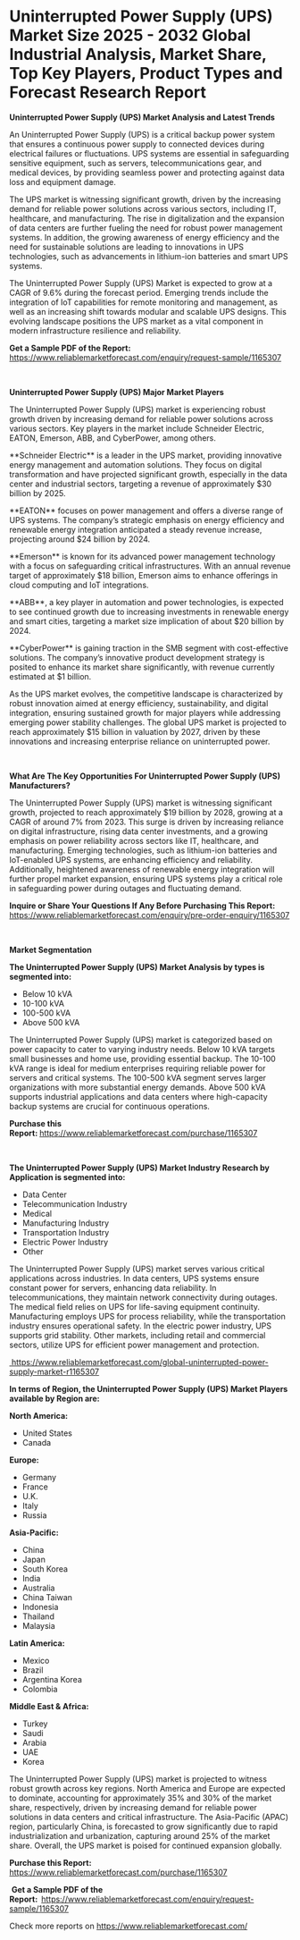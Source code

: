 <p><h1>Uninterrupted Power Supply (UPS) Market Size 2025 - 2032 Global Industrial Analysis, Market Share, Top Key Players, Product Types and Forecast Research Report</h1></p><p><strong>Uninterrupted Power Supply (UPS) Market Analysis and Latest Trends</strong></p>
<p><p>An Uninterrupted Power Supply (UPS) is a critical backup power system that ensures a continuous power supply to connected devices during electrical failures or fluctuations. UPS systems are essential in safeguarding sensitive equipment, such as servers, telecommunications gear, and medical devices, by providing seamless power and protecting against data loss and equipment damage.</p><p>The UPS market is witnessing significant growth, driven by the increasing demand for reliable power solutions across various sectors, including IT, healthcare, and manufacturing. The rise in digitalization and the expansion of data centers are further fueling the need for robust power management systems. In addition, the growing awareness of energy efficiency and the need for sustainable solutions are leading to innovations in UPS technologies, such as advancements in lithium-ion batteries and smart UPS systems.</p><p>The Uninterrupted Power Supply (UPS) Market is expected to grow at a CAGR of 9.6% during the forecast period. Emerging trends include the integration of IoT capabilities for remote monitoring and management, as well as an increasing shift towards modular and scalable UPS designs. This evolving landscape positions the UPS market as a vital component in modern infrastructure resilience and reliability.</p></p>
<p><strong>Get a Sample PDF of the Report:&nbsp;</strong> <a href="https://www.reliablemarketforecast.com/enquiry/request-sample/1165307?utm_campaign=2734&utm_medium=2&utm_source=Github&utm_content=ia&utm_term=27022025&utm_id=uninterrupted-power-supply-ups">https://www.reliablemarketforecast.com/enquiry/request-sample/1165307</a></p>
<p>&nbsp;</p>
<p><strong>Uninterrupted Power Supply (UPS) Major Market Players</strong></p>
<p><p>The Uninterrupted Power Supply (UPS) market is experiencing robust growth driven by increasing demand for reliable power solutions across various sectors. Key players in the market include Schneider Electric, EATON, Emerson, ABB, and CyberPower, among others.</p><p>**Schneider Electric** is a leader in the UPS market, providing innovative energy management and automation solutions. They focus on digital transformation and have projected significant growth, especially in the data center and industrial sectors, targeting a revenue of approximately $30 billion by 2025.</p><p>**EATON** focuses on power management and offers a diverse range of UPS systems. The company’s strategic emphasis on energy efficiency and renewable energy integration anticipated a steady revenue increase, projecting around $24 billion by 2024.</p><p>**Emerson** is known for its advanced power management technology with a focus on safeguarding critical infrastructures. With an annual revenue target of approximately $18 billion, Emerson aims to enhance offerings in cloud computing and IoT integrations.</p><p>**ABB**, a key player in automation and power technologies, is expected to see continued growth due to increasing investments in renewable energy and smart cities, targeting a market size implication of about $20 billion by 2024.</p><p>**CyberPower** is gaining traction in the SMB segment with cost-effective solutions. The company’s innovative product development strategy is posited to enhance its market share significantly, with revenue currently estimated at $1 billion.</p><p>As the UPS market evolves, the competitive landscape is characterized by robust innovation aimed at energy efficiency, sustainability, and digital integration, ensuring sustained growth for major players while addressing emerging power stability challenges. The global UPS market is projected to reach approximately $15 billion in valuation by 2027, driven by these innovations and increasing enterprise reliance on uninterrupted power.</p></p>
<p>&nbsp;</p>
<p><strong>What Are The Key Opportunities For Uninterrupted Power Supply (UPS) Manufacturers?</strong></p>
<p><p>The Uninterrupted Power Supply (UPS) market is witnessing significant growth, projected to reach approximately $19 billion by 2028, growing at a CAGR of around 7% from 2023. This surge is driven by increasing reliance on digital infrastructure, rising data center investments, and a growing emphasis on power reliability across sectors like IT, healthcare, and manufacturing. Emerging technologies, such as lithium-ion batteries and IoT-enabled UPS systems, are enhancing efficiency and reliability. Additionally, heightened awareness of renewable energy integration will further propel market expansion, ensuring UPS systems play a critical role in safeguarding power during outages and fluctuating demand.</p></p>
<p><strong>Inquire or Share Your Questions If Any Before Purchasing This Report:</strong> <a href="https://www.reliablemarketforecast.com/enquiry/pre-order-enquiry/1165307?utm_campaign=2734&utm_medium=2&utm_source=Github&utm_content=ia&utm_term=27022025&utm_id=uninterrupted-power-supply-ups">https://www.reliablemarketforecast.com/enquiry/pre-order-enquiry/1165307</a></p>
<p>&nbsp;</p>
<p><strong>Market Segmentation</strong></p>
<p><strong>The Uninterrupted Power Supply (UPS) Market Analysis by types is segmented into:</strong></p>
<p><ul><li>Below 10 kVA</li><li>10-100 kVA</li><li>100-500 kVA</li><li>Above 500 kVA</li></ul></p>
<p><p>The Uninterrupted Power Supply (UPS) market is categorized based on power capacity to cater to varying industry needs. Below 10 kVA targets small businesses and home use, providing essential backup. The 10-100 kVA range is ideal for medium enterprises requiring reliable power for servers and critical systems. The 100-500 kVA segment serves larger organizations with more substantial energy demands. Above 500 kVA supports industrial applications and data centers where high-capacity backup systems are crucial for continuous operations.</p></p>
<p><strong>Purchase this Report:&nbsp;</strong><a href="https://www.reliablemarketforecast.com/purchase/1165307?utm_campaign=2734&utm_medium=2&utm_source=Github&utm_content=ia&utm_term=27022025&utm_id=uninterrupted-power-supply-ups">https://www.reliablemarketforecast.com/purchase/1165307</a></p>
<p>&nbsp;</p>
<p><strong>The Uninterrupted Power Supply (UPS) Market Industry Research by Application is segmented into:</strong></p>
<p><ul><li>Data Center</li><li>Telecommunication Industry</li><li>Medical</li><li>Manufacturing Industry</li><li>Transportation Industry</li><li>Electric Power Industry</li><li>Other</li></ul></p>
<p><p>The Uninterrupted Power Supply (UPS) market serves various critical applications across industries. In data centers, UPS systems ensure constant power for servers, enhancing data reliability. In telecommunications, they maintain network connectivity during outages. The medical field relies on UPS for life-saving equipment continuity. Manufacturing employs UPS for process reliability, while the transportation industry ensures operational safety. In the electric power industry, UPS supports grid stability. Other markets, including retail and commercial sectors, utilize UPS for efficient power management and protection.</p></p>
<p><a href="https://www.reliablemarketforecast.com/global-uninterrupted-power-supply-market-r1165307?utm_campaign=2734&utm_medium=2&utm_source=Github&utm_content=ia&utm_term=27022025&utm_id=uninterrupted-power-supply-ups">&nbsp;https://www.reliablemarketforecast.com/global-uninterrupted-power-supply-market-r1165307</a></p>
<p><strong>In terms of Region, the Uninterrupted Power Supply (UPS) Market Players available by Region are:</strong></p>
<p>
    <p> <strong> North America: </strong>
        <ul>
            <li>United States</li>
            <li>Canada</li>
        </ul>
        </p> 
    <p> <strong> Europe: </strong>
        <ul>
            <li>Germany</li>
            <li>France</li>
            <li>U.K.</li>
            <li>Italy</li>
            <li>Russia</li>
        </ul>
        </p> 
    <p> <strong> Asia-Pacific: </strong>
        <ul>
            <li>China</li>
            <li>Japan</li>
            <li>South Korea</li>
            <li>India</li>
            <li>Australia</li>
            <li>China Taiwan</li>
            <li>Indonesia</li>
            <li>Thailand</li>
            <li>Malaysia</li>
        </ul>
        </p> 
    <p> <strong> Latin America: </strong>
        <ul>
            <li>Mexico</li>
            <li>Brazil</li>
            <li>Argentina Korea</li>
            <li>Colombia</li>
        </ul>
        </p> 
    <p> <strong> Middle East & Africa: </strong>
        <ul>
            <li>Turkey</li>
            <li>Saudi</li>
            <li>Arabia</li>
            <li>UAE</li>
            <li>Korea</li>
        </ul>
    </p>
    </p>
<p><p>The Uninterrupted Power Supply (UPS) market is projected to witness robust growth across key regions. North America and Europe are expected to dominate, accounting for approximately 35% and 30% of the market share, respectively, driven by increasing demand for reliable power solutions in data centers and critical infrastructure. The Asia-Pacific (APAC) region, particularly China, is forecasted to grow significantly due to rapid industrialization and urbanization, capturing around 25% of the market share. Overall, the UPS market is poised for continued expansion globally.</p></p>
<p><strong>Purchase this Report: </strong><a href="https://www.reliablemarketforecast.com/purchase/1165307?utm_campaign=2734&utm_medium=2&utm_source=Github&utm_content=ia&utm_term=27022025&utm_id=uninterrupted-power-supply-ups">https://www.reliablemarketforecast.com/purchase/1165307</a></p>
<p>&nbsp;<strong>Get a Sample PDF of the Report:&nbsp;&nbsp;</strong><a href="https://www.reliablemarketforecast.com/enquiry/request-sample/1165307?utm_campaign=2734&utm_medium=2&utm_source=Github&utm_content=ia&utm_term=27022025&utm_id=uninterrupted-power-supply-ups">https://www.reliablemarketforecast.com/enquiry/request-sample/1165307</a></p>
<p><strong></strong></p>
<p>Check more reports on <a href="https://www.reliablemarketforecast.com/?utm_campaign=2734&utm_medium=2&utm_source=Github&utm_content=ia&utm_term=27022025&utm_id=uninterrupted-power-supply-ups">https://www.reliablemarketforecast.com/</a></p>